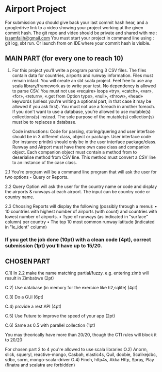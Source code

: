 # Airport Project

For submission you should give back your last commit hash hear, and a googledrive link to a video showing your project working at the given commit hash.
The git repo and video should be private and shared with me : issamfalih@gmail.com
You must start your project in command line using : git log, sbt run. Or launch from on IDE where your commit hash is visible.

## MAIN PART (for every one to reach 10)
1.  For this project you'll write a program parsing 3 CSV files. The files contain data for countries, airports and runway information. Files must remain intact.
  You will create an sbt scala project. Feel free to use any scala library/framework as to write your test. No dependency is allowed to parse CSV.
  You must not use «require» loops «try», «catch», «var», «for», «return», «.get from Option type», «null», «throw», «head» keywords (unless you're writing a optional part, in that case it may be allowed if you ask first).
  You must not use a foreach in another foreach.
  If you don't want to use a database, you're allowed to use mutable(s) collections(s) instead. The sole purpose of the mutable(s) collection(s) must be to replaces a database. 

	Code instructions:
  Code for parsing, storing/quering and user interface should be in 3 different class, object or package.
  User interface code (for instance println) should only be in the user interface package/class.
  Runway and Airport must have there own case class and companion object. Each companion object must contain a method from to deserialise method from CSV line. This method must convert a CSV line to an instance of the case class.

2.1  You're program will be a command line program that will ask the user for two options - Query or Reports.

2.2 Query Option will ask the user for the country name or code and display the airports & runways at each airport. The input can be country code or country name.

2.3 Choosing Reports will display the following (possibly through a menu):
• 10 countries with highest number of airports (with count) and countries  with lowest number of airports.
• Type of runways (as indicated in "surface" column) per country
• The top 10 most common runway latitude (indicated in "le_ident" column)

### If you get the job done (10pt) with a clean code (4pt), correct submission (1pt) you'll have up to 15/20.


## CHOSEN PART
C.1) In 2.2 make the name matching partial/fuzzy. e.g. entering zimb will result in Zimbabwe (2pt)

C.2) Use database (in memory for the exercice like h2,sqlite) (4pt)

C.3) Do a GUI (6pt)

C.4) provide a rest API (4pt)

C.5) Use Future to improve the speed of your app (2pt)

C.6) Same as 0.5 with parallel collection (1pt)

You may theorically have more than 20/20, though the CTI rules will block it to 20/20

For chosen part 2 to 4 you're allowed to use scala libraries
O.2) Anorm, slick, squeryl, reactive-mongo, Casbah, elastic4s, Quil, doobie, Scalikejdbc, sdbc, sorm, mongo-scala-driver
O.4) Finch, http4s, Akka Http, Spray, Play (finatra and scalatra are forbidden)
